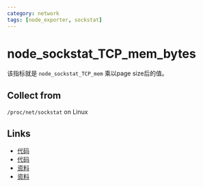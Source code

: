 ```yaml
---
category: network
tags: [node_exporter, sockstat]
---
```

# node_sockstat_TCP_mem_bytes

该指标就是 `node_sockstat_TCP_mem` 乘以page size后的值。

## Collect from

`/proc/net/sockstat` on Linux

## Links

- [代码](https://github.com/prometheus/node_exporter/blob/master/collector/sockstat_linux.go#L154)
- [代码](https://github.com/prometheus/procfs/blob/master/net_sockstat.go#L62)
- [资料](https://blog.csdn.net/ffzhihua/article/details/87257228)
- [资料](https://www.unix.com/302388593-post4.html)

